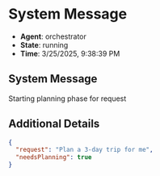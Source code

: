 # System Message

- **Agent**: orchestrator
- **State**: running
- **Time**: 3/25/2025, 9:38:39 PM

## System Message

Starting planning phase for request

## Additional Details

```json
{
  "request": "Plan a 3-day trip for me",
  "needsPlanning": true
}
```

